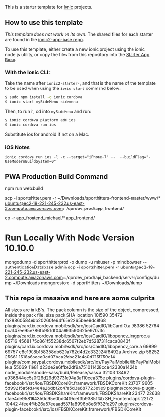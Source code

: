 This is a starter template for [Ionic](http://ionicframework.com/docs/) projects.

## How to use this template

*This template does not work on its own*. The shared files for each starter are found in the [ionic2-app-base repo](https://github.com/ionic-team/ionic2-app-base).

To use this template, either create a new ionic project using the ionic node.js utility, or copy the files from this repository into the [Starter App Base](https://github.com/ionic-team/ionic2-app-base).

### With the Ionic CLI:

Take the name after `ionic2-starter-`, and that is the name of the template to be used when using the `ionic start` command below:

```bash
$ sudo npm install -g ionic cordova
$ ionic start mySideMenu sidemenu
```

Then, to run it, cd into `mySideMenu` and run:

```bash
$ ionic cordova platform add ios
$ ionic cordova run ios
```

Substitute ios for android if not on a Mac.

### iOS Notes
```ionic cordova run ios -l -c --target="iPhone-7" --  --buildFlag="-UseModernBuildSystem=0"```

## PWA Production Build Command
npm run web:build

scp -i sportshitter.pem -r ~/Downloads/sporthitters-frontend-master/www/* ubuntu@ec2-18-221-245-232.us-east-2.compute.amazonaws.com:~/qordev_prod/app_frontend/

cp -r app_frontend_michael/* app_frontend/

# Run Locally With Node Version 10.10.0

mongodump -d sporthitterprod -o dump -u mbuser -p mindbowser --authenticationDatabase admin
scp -i sportshitter.pem -r ubuntu@ec2-18-221-245-232.us-east-2.compute.amazonaws.com:~/qordev_prod/api_backend/server/configs/dump ~/Downloads
mongorestore -d sportHitters ~/Downloads/dump

## This repo is massive and here are some culprits 
All sizes are in kB's. The pack column is the size of the object, compressed, inside the pack file.
size    pack   SHA                                       location
101590  35472  fa28860584ebb20260fe64f65e2265bee9dc8f68  plugins/card.io.cordova.mobilesdk/src/ios/CardIO/libCardIO.a
98386   52764  bca147ee95e286fb951df04a993590625e97073c  plugins/card.io.cordova.mobilesdk/src/ios/CardIO/libopencv_imgproc.a
85716   45681  75c861f55238dd6567f2eb7d5287311caca0843f  plugins/card.io.cordova.mobilesdk/src/ios/CardIO/libopencv_core.a
69899   69757  e8c1908b158358db620a762d4d2c332924f8492a  Archive.zip
58252   25661  1516a6bcea9cd07bea2fcbc21c4a0d715f759e14  plugins/com.paypal.cordova.mobilesdk/src/ios/PayPalMobile/libPayPalMobile.a
55069   11681  d23de2e6ffbe2df9a751011428cce42330a1424b  node_modules/node-sass/build/Release/sass.a
32103   13462  a936844ec5a0f26d29d93731e94a3af10cea375e  plugins/cordova-plugin-facebook4/src/ios/FBSDKCoreKit.framework/FBSDKCoreKit
23707   9605   5d99215a5fd34e4a26dbf2c47a5d3a887723e9e9  plugins/cordova-plugin-facebook4/src/ios/FBSDKShareKit.framework/FBSDKShareKit
23477   22638  cfae4de958164350c95e0bd04f9cef3b93851f4b  SH_Frontend.apk
22172   10442  4fee4f4b26a57eeaad5371a8996b8e6f932fe297  plugins/cordova-plugin-facebook4/src/ios/FBSDKCoreKit.framework/FBSDKCoreKit
